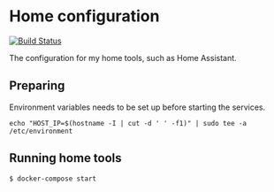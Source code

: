 # Home configuration

[![Build Status](https://travis-ci.org/anton-johansson/home.svg?branch=master)](https://travis-ci.org/anton-johansson/home)

The configuration for my home tools, such as Home Assistant.


## Preparing

Environment variables needs to be set up before starting the services.

```shell
echo "HOST_IP=$(hostname -I | cut -d ' ' -f1)" | sudo tee -a /etc/environment
```

## Running home tools

```shell
$ docker-compose start
```
